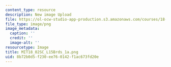 ```yaml
---
content_type: resource
description: New image Upload
file: https://ol-ocw-studio-app-production.s3.amazonaws.com/courses/18-02sc-multivariable-calculus-fall-2010/8b72b0d5f230ee760142f1ac673fd20e_MIT18_02SC_L15Brds_1a.png
file_type: image/png
image_metadata:
  caption: ''
  credit: ''
  image-alt: ''
resourcetype: Image
title: MIT18_02SC_L15Brds_1a.png
uid: 8b72b0d5-f230-ee76-0142-f1ac673fd20e
---
```

